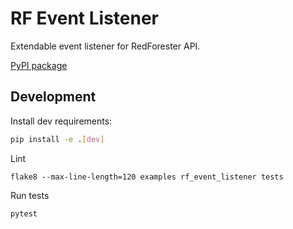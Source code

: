 # RF Event Listener

Extendable event listener for RedForester API.

[PyPI package](https://pypi.org/project/rf-event-listener/)

## Development

Install dev requirements:

```bash
pip install -e .[dev]
```

Lint
```
flake8 --max-line-length=120 examples rf_event_listener tests
```

Run tests
```
pytest
```
